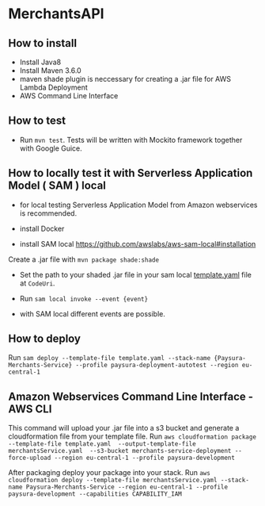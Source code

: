 # MerchantsAPI

## How to install
- Install Java8
- Install Maven 3.6.0
- maven shade plugin is neccessary for creating a .jar file for AWS Lambda Deployment
- AWS Command Line Interface

## How to test
- Run `mvn test`. Tests will be written with Mockito framework together with Google Guice.


## How to locally test it with Serverless Application Model ( SAM ) local
- for local testing Serverless Application Model from Amazon webservices is recommended.

- install Docker
- install SAM local
https://github.com/awslabs/aws-sam-local#installation

Create a .jar file with `mvn package shade:shade ` 

- Set the path to your shaded  .jar file in your sam local [template.yaml](./serverless.yaml) file at `CodeUri`.


- Run `sam local invoke --event {event}` 
- with SAM local different events are possible.

## How to deploy

 Run `sam deploy --template-file template.yaml --stack-name {Paysura-Merchants-Service} --profile paysura-deployment-autotest --region eu-central-1`

## Amazon Webservices Command Line Interface - AWS CLI
This command will upload your .jar file into a s3 bucket and generate a cloudformation file from your template file.
Run `aws cloudformation package --template-file template.yaml  --output-template-file merchantsService.yaml  --s3-bucket merchants-service-deployment --force-upload --region eu-central-1 --profile paysura-development`

After packaging deploy your package into your stack.
Run `aws cloudformation deploy --template-file merchantsService.yaml --stack-name Paysura-Merchants-Service --region eu-central-1 --profile paysura-development --capabilities CAPABILITY_IAM`


```
